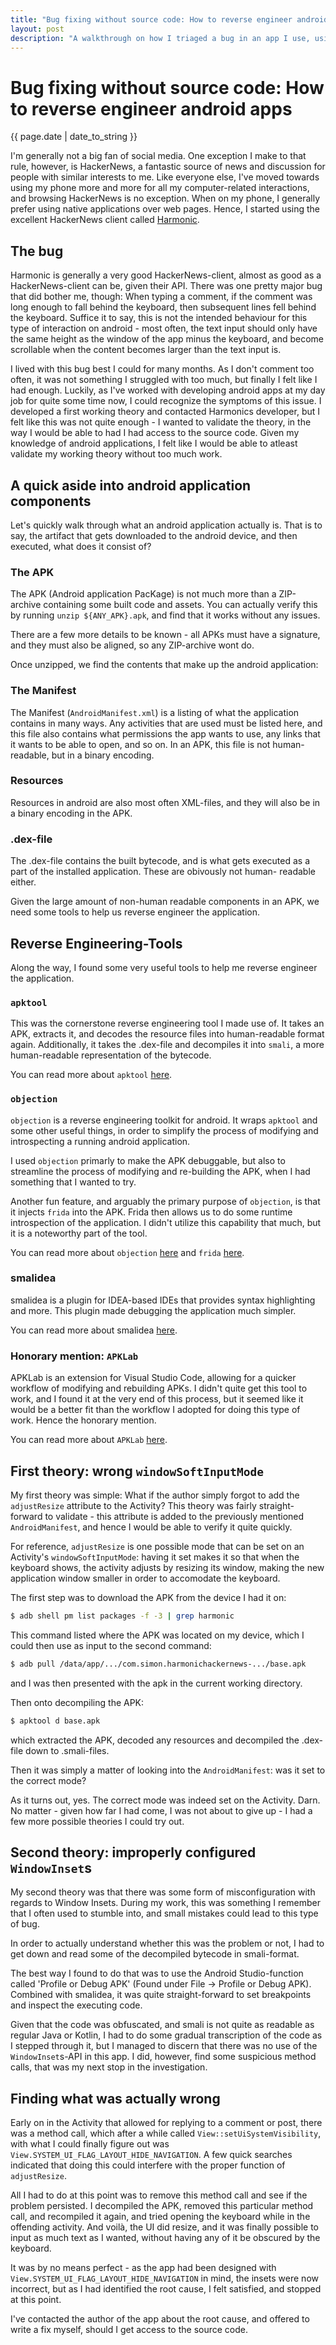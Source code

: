 ```yaml
---
title: "Bug fixing without source code: How to reverse engineer android apps"
layout: post
description: "A walkthrough on how I triaged a bug in an app I use, using android app reverse engineering tools"
---
```


# Bug fixing without source code: How to reverse engineer android apps

{{ page.date | date_to_string }}

I'm generally not a big fan of social media. One exception I make to that rule, however,
is HackerNews, a fantastic source of news and discussion for people with similar
interests to me. Like everyone else, I've moved towards using my phone more and more
for all my computer-related interactions, and browsing HackerNews is no exception.
When on my phone, I generally prefer using native applications over web pages. Hence,
I started using the excellent HackerNews client called
[Harmonic](https://play.google.com/store/apps/details?id=com.simon.harmonichackernews).

## The bug
Harmonic is generally a very good HackerNews-client, almost as good as a
HackerNews-client can be, given their API. There was one pretty major bug
that did bother me, though: When typing a comment, if the comment was long
enough to fall behind the keyboard, then subsequent lines fell behind the keyboard.
Suffice it to say, this is not the intended behaviour for this type of
interaction on android - most often, the text input should only have the
same height as the window of the app minus the keyboard, and become scrollable
when the content becomes larger than the text input is.

I lived with this bug best I could for many months. As I don't comment too
often, it was not something I struggled with too much, but finally I felt
like I had enough. Luckily, as I've worked with developing android apps
at my day job for quite some time now, I could recognize the symptoms of this
issue. I developed a first working theory and contacted Harmonics developer,
but I felt like this was not quite enough - I wanted to validate the theory,
in the way I would be able to had I had access to the source code. Given my
knowledge of android applications, I felt like I would be able to atleast
validate my working theory without too much work.

## A quick aside into android application components
Let's quickly walk through what an android application actually is.
That is to say, the artifact that gets downloaded to the android device,
and then executed, what does it consist of?

### The APK
The APK (Android application PacKage) is not much more than a ZIP-archive
containing some built code and assets. You can actually verify this by
running `unzip ${ANY_APK}.apk`, and find that it works without any issues.

There are a few more details to be known - all APKs must have a signature,
and they must also be aligned, so any ZIP-archive wont do.

Once unzipped, we find the contents that make up the android application:

### The Manifest
The Manifest (`AndroidManifest.xml`) is a listing of what the application
contains in many ways. Any activities that are used must be listed here,
and this file also contains what permissions the app wants to use, any
links that it wants to be able to open, and so on. In an APK, this file
is not human-readable, but in a binary encoding.

### Resources
Resources in android are also most often XML-files, and they will also
be in a binary encoding in the APK.

### .dex-file
The .dex-file contains the built bytecode, and is what gets executed
as a part of the installed application. These are obivously not human-
readable either.

Given the large amount of non-human readable components in an APK, we
need some tools to help us reverse engineer the application.

## Reverse Engineering-Tools
Along the way, I found some very useful tools to help me reverse engineer
the application.

### `apktool`
This was the cornerstone reverse engineering tool I made use of. It takes
an APK, extracts it, and decodes the resource files into human-readable
format again. Additionally, it takes the .dex-file and decompiles it into
`smali`, a more human-readable representation of the bytecode.

You can read more about `apktool` [here](https://ibotpeaches.github.io/Apktool/).

### `objection`
`objection` is a reverse engineering toolkit for android. It wraps `apktool`
and some other useful things, in order to simplify the process of modifying
and introspecting a running android application.

I used `objection` primarly to make the APK debuggable, but also to
streamline the process of modifying and re-building the APK, when I had
something that I wanted to try.

Another fun feature, and arguably the primary purpose of `objection`, is
that it injects `frida` into the APK. Frida then allows us to do some
runtime introspection of the application. I didn't utilize this capability
that much, but it is a noteworthy part of the tool.

You can read more about `objection` [here](https://github.com/sensepost/objection)
and `frida` [here](https://frida.re/).

### smalidea
smalidea is a plugin for IDEA-based IDEs that provides syntax highlighting
and more. This plugin made debugging the application much simpler.

You can read more about smalidea [here](https://github.com/JesusFreke/smalidea).

### Honorary mention: `APKLab`
APKLab is an extension for Visual Studio Code, allowing for a quicker
workflow of modifying and rebuilding APKs. I didn't quite get this
tool to work, and I found it at the very end of this process, but it
seemed like it would be a better fit than the workflow I adopted for
doing this type of work. Hence the honorary mention.

You can read more about `APKLab` [here](https://github.com/APKLab/APKLab).

## First theory: wrong `windowSoftInputMode`
My first theory was simple: What if the author simply forgot to
add the `adjustResize` attribute to the Activity? This theory was fairly
straight-forward to validate - this attribute is added to the previously
mentioned `AndroidManifest`, and hence I would be able to verify it
quite quickly.

For reference, `adjustResize` is one possible mode that can be set on
an Activity's `windowSoftInputMode`: having it set makes it so that when
the keyboard shows, the activity adjusts by resizing its window, making
the new application window smaller in order to accomodate the keyboard.

The first step was to download the APK from the device I had it on:

```bash
$ adb shell pm list packages -f -3 | grep harmonic
```

This command listed where the APK was located on my device, which I could
then use as input to the second command:


```bash
$ adb pull /data/app/.../com.simon.harmonichackernews-.../base.apk
```

and I was then presented with the apk in the current working directory.

Then onto decompiling the APK:

```bash
$ apktool d base.apk
```

which extracted the APK, decoded any resources and decompiled the .dex-
file down to .smali-files.

Then it was simply a matter of looking into the `AndroidManifest`: was
it set to the correct mode?

As it turns out, yes. The correct mode was indeed set on the Activity. Darn.
No matter - given how far I had come, I was not about to give up - I had
a few more possible theories I could try out.

## Second theory: improperly configured `WindowInset`s
My second theory was that there was some form of misconfiguration with
regards to Window Insets. During my work, this was something I remember
that I often used to stumble into, and small mistakes could lead to this
type of bug.

In order to actually understand whether this was the problem or not,
I had to get down and read some of the decompiled bytecode in smali-format.

The best way I found to do that was to use the Android Studio-function called
'Profile or Debug APK' (Found under File -> Profile or Debug APK). Combined
with smalidea, it was quite straight-forward to set breakpoints and inspect
the executing code.

Given that the code was obfuscated, and smali is not quite as readable as
regular Java or Kotlin, I had to do some gradual transcription of the code
as I stepped through it, but I managed to discern that there was no use of
the `WindowInset`s-API in this app. I did, however, find some suspicious
method calls, that was my next stop in the investigation.

## Finding what was actually wrong
Early on in the Activity that allowed for replying to a comment or post,
there was a method call, which after a while called
`View::setUiSystemVisibility`, with what I could finally figure out
was `View.SYSTEM_UI_FLAG_LAYOUT_HIDE_NAVIGATION`. A few quick searches
indicated that doing this could interfere with the proper function of
`adjustResize`.

All I had to do at this point was to remove this method
call and see if the problem persisted. I decompiled the APK, removed this
particular method call, and recompiled it again, and tried opening the
keyboard while in the offending activity. And voilà, the UI did resize,
and it was finally possible to input as much text as I wanted, without
having any of it be obscured by the keyboard.

It was by no means perfect - as the app had been designed with
`View.SYSTEM_UI_FLAG_LAYOUT_HIDE_NAVIGATION` in mind, the insets were
now incorrect, but as I had identified the root cause, I felt satisfied,
and stopped at this point.

I've contacted the author of the app about the root cause, and offered
to write a fix myself, should I get access to the source code.
